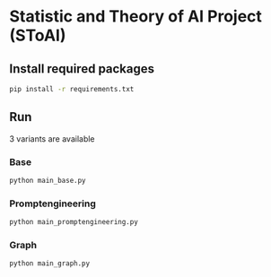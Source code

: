 # Statistic and Theory of AI Project (SToAI)

## Install required packages

```bash
pip install -r requirements.txt
```

## Run

3 variants are available

### Base

```bash
python main_base.py
```

### Promptengineering

```bash
python main_promptengineering.py
```

### Graph

```bash
python main_graph.py
```